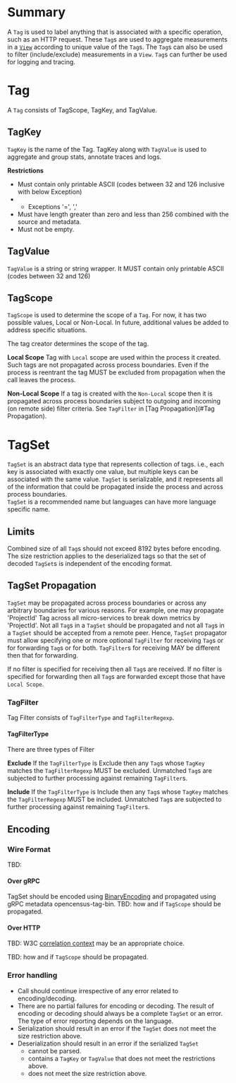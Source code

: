 # Summary
A `Tag` is used to label anything that is associated
with a specific operation, such as an HTTP request. These `Tag`s are used to
aggregate measurements in a [`View`](https://github.com/census-instrumentation/opencensus-specs/blob/master/stats/DataAggregation.md#view) 
according to unique value of the `Tag`s. The `Tag`s can also be used to filter (include/exclude)
measurements in a `View`. `Tag`s can further be used for logging and tracing.

# Tag
A `Tag` consists of TagScope, TagKey, and TagValue.

## TagKey

`TagKey` is the name of the Tag. TagKey along with `TagValue` is used to aggregate
and group stats, annotate traces and logs.

**Restrictions**
- Must contain only printable ASCII (codes between 32 and 126 inclusive with below Exception)
- - Exceptions '=', ','
- Must have length greater than zero and less than 256 combined with the source and metadata.
- Must not be empty.

## TagValue

`TagValue` is a string or string wrapper. It MUST contain only printable ASCII (codes between
32 and 126)

## TagScope

`TagScope` is used to determine the scope of a `Tag`. For now, it has two possible values,
Local or Non-Local. In future, additional values be added to address specific situations.

The tag creator determines the scope of the tag.

**Local Scope**
Tag with `Local` scope are used within the process it created. Such tags are not propagated
across process boundaries. Even if the process is reentrant the tag MUST be excluded from
propagation when the call leaves the process.

**Non-Local Scope**
If a tag is created with the `Non-Local` scope then it is propagated across process boundaries subject 
to outgoing and incoming (on remote side) filter criteria. See `TagFilter` in [Tag Propagation](#Tag Propagation).

# TagSet 
`TagSet` is an abstract data type that represents collection of tags. 
i.e., each key is associated with exactly one value, but multiple keys can be
associated with the same value.  `TagSet` is serializable, and it represents
all of the information that could be propagated inside the process and across process boundaries.  
`TagSet` is a recommended name but languages can have more language specific name.

## Limits
Combined size of all `Tag`s should not exceed 8192 bytes before encoding.
The size restriction applies to the deserialized tags so that the set of decoded
 `TagSet`s is independent of the encoding format.

## TagSet Propagation
`TagSet` may be propagated across process boundaries or across any arbitrary boundaries for various 
reasons. For example, one may propagate 'ProjectId' Tag across all micro-services to break down metrics
by 'ProjectId'. Not all `Tag`s in a `TagSet` should be propagated and not all `Tag`s in a `TagSet`
should be accepted from a remote peer. Hence, `TagSet` propagator must allow specifying one or more
optional `TagFilter` for receiving `Tag`s or for forwarding `Tag`s or for both. `TagFilter`s for receiving MAY be
different then that for forwarding.

If no filter is specified for receiving then all `Tag`s are received. 
If no filter is specified for forwarding then all `Tag`s are forwarded except those that have `Local Scope`.

### TagFilter
Tag Filter consists of `TagFilterType` and `TagFilterRegexp`.

#### TagFilterType
There are three types of Filter

**Exclude**
If the `TagFilterType` is Exclude then any `Tag`s whose `TagKey` matches the `TagFilterRegexp`
MUST be excluded. Unmatched `Tag`s are subjected to further processing against remaining `TagFilter`s.

**Include**
If the `TagFilterType` is Include then any `Tag`s whose `TagKey` matches the `TagFilterRegexp`
MUST be included. Unmatched `Tag`s are subjected to further processing against remaining `TagFilter`s.


## Encoding

### Wire Format
TBD:

#### Over gRPC
TagSet should be encoded using [BinaryEncoding](https://github.com/census-instrumentation/opencensus-specs/tree/master/encodings)
and propagated using gRPC metadata opencensus-tag-bin.
TBD: how and if `TagScope` should be propagated.

#### Over HTTP

TBD: W3C [correlation context](https://github.com/w3c/correlation-context/blob/master/correlation_context/HTTP_HEADER_FORMAT.md)
may be an appropriate choice.


TBD: how and if `TagScope` should be propagated.
                                                
### Error handling
- Call should continue irrespective of any error related to encoding/decoding.
- There are no partial failures for encoding or decoding. The result of encoding or decoding
  should always be a complete `TagSet` or an error.  The type of error
  reporting depends on the language.
- Serialization should result in an error if the `TagSet` does not meet the
  size restriction above.
- Deserialization should result in an error if the serialized `TagSet`
  - cannot be parsed.
  - contains a `TagKey` or `TagValue` that does not meet the restrictions above.
  - does not meet the size restriction above.
